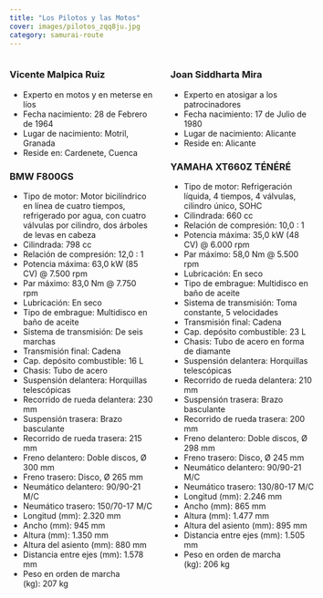 ```yaml
---
title: "Los Pilotos y las Motos"
cover: images/pilotos_zqq8ju.jpg
category: samurai-route
---
```


<style>
.wrapper {
  display: grid;
  grid-template-columns: 50% 50%;
  grid-gap: 30px;
}
</style>

<div class="wrapper">
  <div>
    <h3>Vicente Malpica Ruiz</h3>
    <ul>
      <li>Experto en motos y en meterse en líos</li>
      <li>Fecha nacimiento: 28 de Febrero de 1964</li>
      <li>Lugar de nacimiento: Motril, Granada</li>
      <li>Reside en: Cardenete, Cuenca</li>
    </ul>
    <h3>BMW F800GS</h3>
    <ul>
      <li>Tipo de motor: Motor bicilíndrico en línea de cuatro tiempos, refrigerado por agua, con cuatro válvulas por cilindro, dos árboles de levas en cabeza</li>
      <li>Cilindrada: 798 cc</li>
      <li>Relación de compresión: 12,0 : 1</li>
      <li>Potencia máxima: 63,0 kW (85 CV) @ 7.500 rpm</li>
      <li>Par máximo: 83,0 Nm @ 7.750 rpm</li>
      <li>Lubricación: En seco</li>
      <li>Tipo de embrague: Multidisco en baño de aceite</li>
      <li>Sistema de transmisión: De seis marchas</li>
      <li>Transmisión final: Cadena</li>
      <li>Cap. depósito combustible: 16 L</li>
      <li>Chasis: Tubo de acero</li>
      <li>Suspensión delantera: Horquillas telescópicas</li>
      <li>Recorrido de rueda delantera: 230 mm</li>
      <li>Suspensión trasera: Brazo basculante</li>
      <li>Recorrido de rueda trasera: 215 mm</li>
      <li>Freno delantero: Doble discos, Ø 300 mm</li>
      <li>Freno trasero: Disco, Ø 265 mm</li>
      <li>Neumático delantero: 90/90-21 M/C</li>
      <li>Neumático trasero: 150/70-17 M/C</li>
      <li>Longitud (mm): 2.320 mm</li>
      <li>Ancho (mm): 945 mm</li>
      <li>Altura (mm): 1.350 mm</li>
      <li>Altura del asiento (mm): 880 mm</li>
      <li>Distancia entre ejes (mm): 1.578 mm</li>
      <li>Peso en orden de marcha (kg): 207 kg</li>
    </ul>
  </div>
  <div>
    <h3>Joan Siddharta Mira</h3>
    <ul>
      <li>Experto en atosigar a los patrocinadores</li>
      <li>Fecha nacimiento: 17 de Julio de 1980</li>
      <li>Lugar de nacimiento: Alicante</li>
      <li>Reside en: Alicante</li>
    </ul>
    <h3>YAMAHA XT660Z TÉNÉRÉ</h3>
    <ul>
      <li>Tipo de motor: Refrigeración líquida, 4 tiempos, 4 válvulas, cilindro único, SOHC</li>
      <li>Cilindrada: 660 cc</li>
      <li>Relación de compresión: 10,0 : 1</li>
      <li>Potencia máxima: 35,0 kW (48 CV) @ 6.000 rpm</li>
      <li>Par máximo: 58,0 Nm @ 5.500 rpm</li>
      <li>Lubricación: En seco</li>
      <li>Tipo de embrague: Multidisco en baño de aceite</li>
      <li>Sistema de transmisión: Toma constante, 5 velocidades</li>
      <li>Transmisión final: Cadena</li>
      <li>Cap. depósito combustible: 23 L</li>
      <li>Chasis: Tubo de acero en forma de diamante</li>
      <li>Suspensión delantera: Horquillas telescópicas</li>
      <li>Recorrido de rueda delantera: 210 mm</li>
      <li>Suspensión trasera: Brazo basculante</li>
      <li>Recorrido de rueda trasera: 200 mm</li>
      <li>Freno delantero: Doble discos, Ø 298 mm</li>
      <li>Freno trasero: Disco, Ø 245 mm</li>
      <li>Neumático delantero: 90/90-21 M/C</li>
      <li>Neumático trasero: 130/80-17 M/C</li>
      <li>Longitud (mm): 2.246 mm</li>
      <li>Ancho (mm): 865 mm</li>
      <li>Altura (mm): 1.477 mm</li>
      <li>Altura del asiento (mm): 895 mm</li>
      <li>Distancia entre ejes (mm): 1.505 mm</li>
      <li>Peso en orden de marcha (kg): 206 kg</li>
    </ul>
  </div>
</div>
